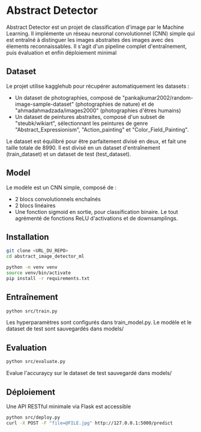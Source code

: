 # Abstract Detector

Abstract Detector est un projet de classification d'image par le Machine Learning. Il implémente un réseau neuronal convolutionnel (CNN) simple qui est entraîné à distinguer les images abstraites des images avec des élements reconnaissables. Il s'agit d'un pipeline complet d'entraînement, puis évaluation et enfin déploiement minimal

## Dataset

Le projet utilise kagglehub pour récupérer automatiquement les datasets :
- Un dataset de photographies, composé de "pankajkumar2002/random-image-sample-dataset" (photographies de nature) et de "ahmadahmadzada/images2000" (photographies d'êtres humains)
- Un dataset de peintures abstraites, composé d'un subset de "steubk/wikiart", sélectionnant les peintures de genre "Abstract_Expressionism", "Action_painting" et "Color_Field_Painting".

Le dataset est équilibré pour être parfaitement divisé en deux, et fait une taille totale de 8990. Il est divisé en un dataset d'entraînement (train_dataset) et un dataset de test (test_dataset).

## Model

Le modèle est un CNN simple, composé de :
- 2 blocs convolutionnels enchaînés
- 2 blocs linéaires
- Une fonction sigmoid en sortie, pour classification binaire.
Le tout agrémenté de fonctions ReLU d'activations et de downsamplings.

## Installation

```bash
git clone <URL_DU_REPO>
cd abstract_image_detector_ml

python -m venv venv
source venv/bin/activate
pip install -r requirements.txt
```

## Entraînement

```bash
python src/train.py
```
Les hyperparamètres sont configurés dans train_model.py.
Le modèle et le dataset de test sont sauvegardés dans models/


## Evaluation

```bash
python src/evaluate.py
```
Evalue l'accuraycy sur le dataset de test sauvegardé dans models/

## Déploiement

Une API RESTful minimale via Flask est accessible

```bash
python src/deploy.py
curl -X POST -F "file=@FILE.jpg" http://127.0.0.1:5000/predict
```
